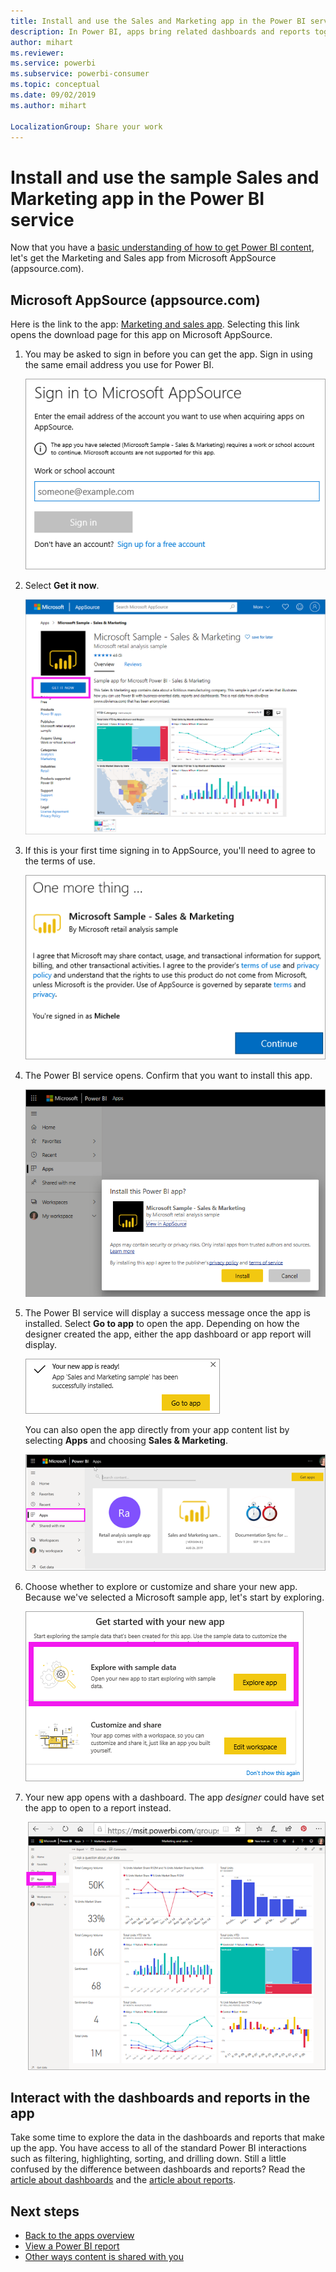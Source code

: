 ```yaml
---
title: Install and use the Sales and Marketing app in the Power BI service
description: In Power BI, apps bring related dashboards and reports together, all in one place. Install the Sales and Marketing app from AppSource.
author: mihart
ms.reviewer: 
ms.service: powerbi
ms.subservice: powerbi-consumer
ms.topic: conceptual
ms.date: 09/02/2019
ms.author: mihart

LocalizationGroup: Share your work
---
```

# Install and use the sample Sales and Marketing app in the Power BI service
Now that you have a [basic understanding of how to get Power BI content](end-user-app-view.md), let's get the Marketing and Sales app from Microsoft AppSource (appsource.com). 


## Microsoft AppSource (appsource.com)
Here is the link to the app: [Marketing and sales app](https://appsource.microsoft.com/product/power-bi/microsoft-retail-analysis-sample.salesandmarketingsample?tab=Overview). Selecting this link opens the download page for this app on Microsoft AppSource. 

1. You may be asked to sign in before you can get the app. Sign in using the same email address you use for Power BI. 

    ![AppSource sign in screen  ](./media/end-user-app-marketing/power-bi-sign-in.png)

2. Select **Get it now**. 

    ![AppSource website with Power BI apps selected  ](./media/end-user-app-marketing/power-bi-get-now.png)


3. If this is your first time signing in to AppSource, you'll need to agree to the terms of use. 

    ![AppSource terms of use screen  ](./media/end-user-app-marketing/power-bi-term.png)


4. The Power BI service opens. Confirm that you want to install this app.

    ![Install this app?  ](./media/end-user-apps/power-bi-app-install.png)

5. The Power BI service will display a success message once the app is installed. Select **Go to app** to open the app. Depending on how the designer created the app, either the app dashboard or app report will display.

    ![App successfully installed ](./media/end-user-apps/power-bi-app-ready.png)

    You can also open the app directly from your app content list by selecting **Apps** and choosing **Sales & Marketing**.

    ![Apps in Power BI](./media/end-user-apps/power-bi-apps.png)


6. Choose whether to explore or customize and share your new app. Because we've selected a Microsoft sample app, let's start by exploring. 

    ![Explore with sample data](./media/end-user-apps/power-bi-explore.png)

7.  Your new app opens with a dashboard. The app *designer* could have set the app to open to a report instead.  

    ![Explore with sample data](./media/end-user-apps/power-bi-new-app.png)




## Interact with the dashboards and reports in the app
Take some time to explore the data in the dashboards and reports that make up the app. You have access to all of the standard Power BI interactions such as filtering, highlighting, sorting, and drilling down.  Still a little confused by the difference between dashboards and reports?  Read the [article about dashboards](end-user-dashboards.md) and the [article about reports](end-user-reports.md).  




## Next steps
* [Back to the apps overview](end-user-apps.md)
* [View a Power BI report](end-user-report-open.md)
* [Other ways content is shared with you](end-user-shared-with-me.md)
